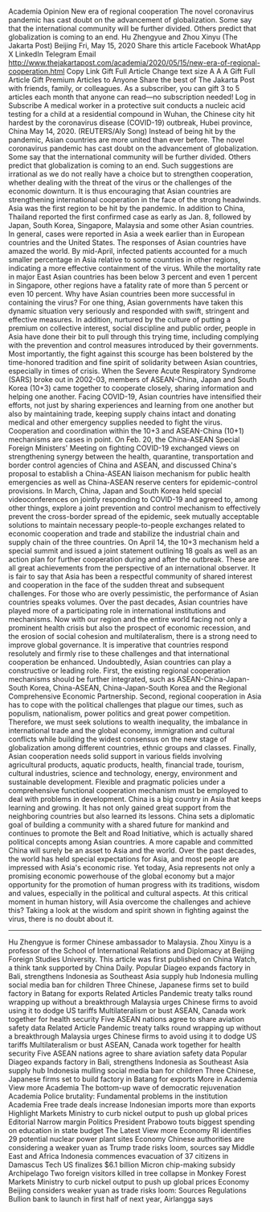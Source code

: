 # 

Academia
Opinion
New era of regional cooperation
The novel coronavirus pandemic has cast doubt on the advancement of globalization. Some say that the international community will be further divided. Others predict that globalization is coming to an end.
Hu Zhengyue and Zhou Xinyu
(The Jakarta Post)
Beijing
Fri, May 15, 2020
Share this article
Facebook
WhatApp
X
LinkedIn
Telegram
Email
http://www.thejakartapost.com/academia/2020/05/15/new-era-of-regional-cooperation.html
Copy Link
Gift Full Article
Change text size
A
A
A
Gift Full Article
Gift Premium Articles
to Anyone
Share the best of The Jakarta Post with friends, family, or colleagues. As a subscriber, you can gift 3 to 5 articles each month that anyone can read—no subscription needed!
Log in
Subscribe
A medical worker in a protective suit conducts a nucleic acid testing for a child at a residential compound in Wuhan, the Chinese city hit hardest by the coronavirus disease (COVID-19) outbreak, Hubei province, China May 14, 2020.  (REUTERS/Aly Song)
Instead of being hit by the pandemic, Asian countries are more united than ever before.
The novel coronavirus pandemic has cast doubt on the advancement of globalization. Some say that the international community will be further divided. Others predict that globalization is coming to an end. Such suggestions are irrational as we do not really have a choice but to strengthen cooperation, whether dealing with the threat of the virus or the challenges of the economic downturn. It is thus encouraging that Asian countries are strengthening international cooperation in the face of the strong headwinds.
Asia was the first region to be hit by the pandemic. In addition to China, Thailand reported the first confirmed case as early as Jan. 8, followed by Japan, South Korea, Singapore, Malaysia and some other Asian countries. In general, cases were reported in Asia a week earlier than in European countries and the United States.
The responses of Asian countries have amazed the world. By mid-April, infected patients accounted for a much smaller percentage in Asia relative to some countries in other regions, indicating a more effective containment of the virus. While the mortality rate in major East Asian countries has been below 3 percent and even 1 percent in Singapore, other regions have a fatality rate of more than 5 percent or even 10 percent.
Why have Asian countries been more successful in containing the virus? For one thing, Asian governments have taken this dynamic situation very seriously and responded with swift, stringent and effective measures. In addition, nurtured by the culture of putting a premium on collective interest, social discipline and public order, people in Asia have done their bit to pull through this trying time, including complying with the prevention and control measures introduced by their governments.&nbsp;
Most importantly, the fight against this scourge has been bolstered by the time-honored tradition and fine spirit of solidarity between Asian countries, especially in times of crisis. When the Severe Acute Respiratory Syndrome (SARS) broke out in 2002-03, members of ASEAN-China, Japan and South Korea (10+3) came together to cooperate closely, sharing information and helping one another. Facing COVID-19, Asian countries have intensified their efforts, not just by sharing experiences and learning from one another but also by maintaining trade, keeping supply chains intact and donating medical and other emergency supplies needed to fight the virus.
Cooperation and coordination within the 10+3 and ASEAN-China (10+1) mechanisms are cases in point. On Feb. 20, the China-ASEAN Special Foreign Ministers' Meeting on fighting COVID-19 exchanged views on strengthening synergy between the health, quarantine, transportation and border control agencies of China and ASEAN, and discussed China's proposal to establish a China-ASEAN liaison mechanism for public health emergencies as well as China-ASEAN reserve centers for epidemic-control provisions.
In March, China, Japan and South Korea held special videoconferences on jointly responding to COVID-19 and agreed to, among other things, explore a joint prevention and control mechanism to effectively prevent the cross-border spread of the epidemic, seek mutually acceptable solutions to maintain necessary people-to-people exchanges related to economic cooperation and trade and stabilize the industrial chain and supply chain of the three countries.
On April 14, the 10+3 mechanism held a special summit and issued a joint statement outlining 18 goals as well as an action plan for further cooperation during and after the outbreak.
These are all great achievements from the perspective of an international observer.
It is fair to say that Asia has been a respectful community of shared interest and cooperation in the face of the sudden threat and subsequent challenges. For those who are overly pessimistic, the performance of Asian countries speaks volumes.
Over the past decades, Asian countries have played more of a participating role in international institutions and mechanisms. Now with our region and the entire world facing not only a prominent health crisis but also the prospect of economic recession, and the erosion of social cohesion and multilateralism, there is a strong need to improve global governance. It is imperative that countries respond resolutely and firmly rise to these challenges and that international cooperation be enhanced. Undoubtedly, Asian countries can play a constructive or leading role.
First, the existing regional cooperation mechanisms should be further integrated, such as ASEAN-China-Japan-South Korea, China-ASEAN, China-Japan-South Korea and the Regional Comprehensive Economic Partnership.
Second, regional cooperation in Asia has to cope with the political challenges that plague our times, such as populism, nationalism, power politics and great power competition. Therefore, we must seek solutions to wealth inequality, the imbalance in international trade and the global economy, immigration and cultural conflicts while building the widest consensus on the new stage of globalization among different countries, ethnic groups and classes.
Finally, Asian cooperation needs solid support in various fields involving agricultural products, aquatic products, health, financial trade, tourism, cultural industries, science and technology, energy, environment and sustainable development. Flexible and pragmatic policies under a comprehensive functional cooperation mechanism must be employed to deal with problems in development.
China is a big country in Asia that keeps learning and growing. It has not only gained great support from the neighboring countries but also learned its lessons. China sets a diplomatic goal of building a community with a shared future for mankind and continues to promote the Belt and Road Initiative, which is actually shared political concepts among Asian countries. A more capable and committed China will surely be an asset to Asia and the world.
Over the past decades, the world has held special expectations for Asia, and most people are impressed with Asia's economic rise. Yet today, Asia represents not only a promising economic powerhouse of the global economy but a major opportunity for the promotion of human progress with its traditions, wisdom and values, especially in the political and cultural aspects.
At this critical moment in human history, will Asia overcome the challenges and achieve this? Taking a look at the wisdom and spirit shown in fighting against the virus, there is no doubt about it.
***
Hu Zhengyue is former Chinese ambassador to Malaysia. Zhou Xinyu is a professor of the School of International Relations and Diplomacy at Beijing Foreign Studies University. This article was first published on China Watch, a think tank supported by China Daily.
Popular
Diageo expands factory in Bali, strengthens Indonesia as Southeast Asia supply hub
Indonesia mulling social media ban for children
Three Chinese, Japanese firms set to build factory in Batang for exports
Related Articles
Pandemic treaty talks round wrapping up without a breakthrough
Malaysia urges Chinese firms to avoid using it to dodge US tariffs
Multilateralism or bust
ASEAN, Canada work together for health security
Five ASEAN nations agree to share aviation safety data
Related Article
Pandemic treaty talks round wrapping up without a breakthrough
Malaysia urges Chinese firms to avoid using it to dodge US tariffs
Multilateralism or bust
ASEAN, Canada work together for health security
Five ASEAN nations agree to share aviation safety data
Popular
Diageo expands factory in Bali, strengthens Indonesia as Southeast Asia supply hub
Indonesia mulling social media ban for children
Three Chinese, Japanese firms set to build factory in Batang for exports
More in Academia
View more
Academia
The bottom-up wave of democratic rejuvenation
Academia
Police brutality: Fundamental problems in the institution
Academia
Free trade deals increase Indonesian imports more than exports
Highlight
Markets
Ministry to curb nickel output to push up global prices
Editorial
Narrow margin
Politics
President Prabowo touts biggest spending on education in state budget
The Latest
View more
Economy
RI identifies 29 potential nuclear power plant sites
Economy
Chinese authorities are considering a weaker yuan as Trump trade risks loom, sources say
Middle East and Africa
Indonesia commences evacuation of 37 citizens in Damascus
Tech
US finalizes $6.1 billion Micron chip-making subsidy
Archipelago
Two foreign visitors killed in tree collapse in Monkey Forest
Markets
Ministry to curb nickel output to push up global prices
Economy
Beijing considers weaker yuan as trade risks loom: Sources
Regulations
Bullion bank to launch in first half of next year, Airlangga says